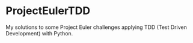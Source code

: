 ProjectEulerTDD
===============

My solutions to some Project Euler challenges applying TDD (Test Driven Development) with Python.
